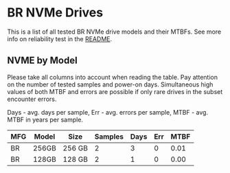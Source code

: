 BR NVMe Drives
==============

This is a list of all tested BR NVMe drive models and their MTBFs. See more
info on reliability test in the [README](https://github.com/bsdhw/SMART).

NVME by Model
------------

Please take all columns into account when reading the table. Pay attention on the
number of tested samples and power-on days. Simultaneous high values of both MTBF
and errors are possible if only rare drives in the subset encounter errors.

Days - avg. days per sample,
Err  - avg. errors per sample,
MTBF - avg. MTBF in years per sample.

| MFG       | Model              | Size   | Samples | Days  | Err   | MTBF |
|-----------|--------------------|--------|---------|-------|-------|------|
| BR        | 256GB              | 256 GB | 2       | 3     | 0     | 0.01   |
| BR        | 128GB              | 128 GB | 2       | 1     | 0     | 0.00   |
